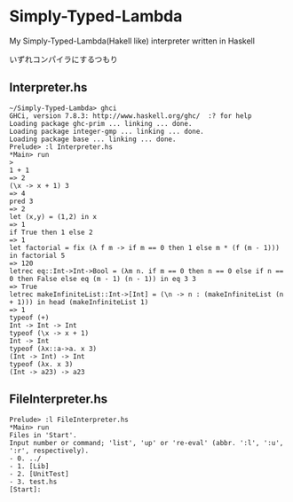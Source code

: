 # Simply-Typed-Lambda
My Simply-Typed-Lambda(Hakell like) interpreter written in Haskell

いずれコンパイラにするつもり

## Interpreter.hs

    ~/Simply-Typed-Lambda> ghci
    GHCi, version 7.8.3: http://www.haskell.org/ghc/  :? for help
    Loading package ghc-prim ... linking ... done.
    Loading package integer-gmp ... linking ... done.
    Loading package base ... linking ... done.
    Prelude> :l Interpreter.hs
    *Main> run
    >
    1 + 1
    => 2
    (\x -> x + 1) 3
    => 4
    pred 3
    => 2
    let (x,y) = (1,2) in x
    => 1
    if True then 1 else 2
    => 1
    let factorial = fix (λ f m -> if m == 0 then 1 else m * (f (m - 1))) in factorial 5
    => 120
    letrec eq::Int->Int->Bool = (λm n. if m == 0 then n == 0 else if n == 0 then False else eq (m - 1) (n - 1)) in eq 3 3
    => True
    letrec makeInfiniteList::Int->[Int] = (\n -> n : (makeInfiniteList (n + 1))) in head (makeInfiniteList 1)
    => 1
    typeof (+)
    Int -> Int -> Int
    typeof (\x -> x + 1)
    Int -> Int
    typeof (λx::a->a. x 3)
    (Int -> Int) -> Int
    typeof (λx. x 3)
    (Int -> a23) -> a23

## FileInterpreter.hs

    Prelude> :l FileInterpreter.hs
    *Main> run
    Files in 'Start'.
    Input number or command; 'list', 'up' or 're-eval' (abbr. ':l', ':u', ':r', respectively).
    - 0. ../
    - 1. [Lib]
    - 2. [UnitTest]
    - 3. test.hs
    [Start]: 

